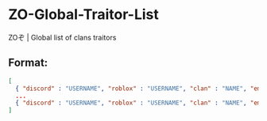 # ZO-Global-Traitor-List
ZOぞ | Global list of clans traitors

## Format:
```json
[
  { "discord" : "USERNAME", "roblox" : "USERNAME", "clan" : "NAME", "emperor" : "NAME" },
  ...
  { "discord" : "USERNAME", "roblox" : "USERNAME", "clan" : "NAME", "emperor" : "NAME" }
]
```
